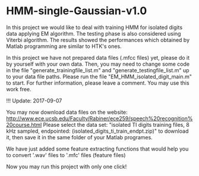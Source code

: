 # HMM-single-Gaussian-v1.0
In this project we would like to deal with training HMM for isolated digits data applying EM algorithm. The testing phase is also considered using Viterbi algorithm. The results showed the performances which obtained by Matlab programming are similar to HTK's ones.

In this project we have not prepared data files (.mfcc files) yet, please do it by yourself with your own data. Then, you may need to change some code in the file "generate_trainingfile_list.m" and "generate_testingfile_list.m" up to your data file paths.
Please run the file "EM_HMM_isolated_digit_main.m" to start.
For further information, please leave a comment.
You may use this work free.

!!! Update: 2017-09-07

You may now download data files on the website: http://www.ece.ucsb.edu/Faculty/Rabiner/ece259/speech%20recognition%20course.html
Please select the data set: "isolated TI digits training files, 8 kHz sampled, endpointed: (isolated_digits_ti_train_endpt.zip)" to download it, then save it in the same folder of your Matlab programes.

We have just added some feature extracting functions that would help you to convert '.wav' files to '.mfc' files (feature files)

Now you may run this project with only one click!
